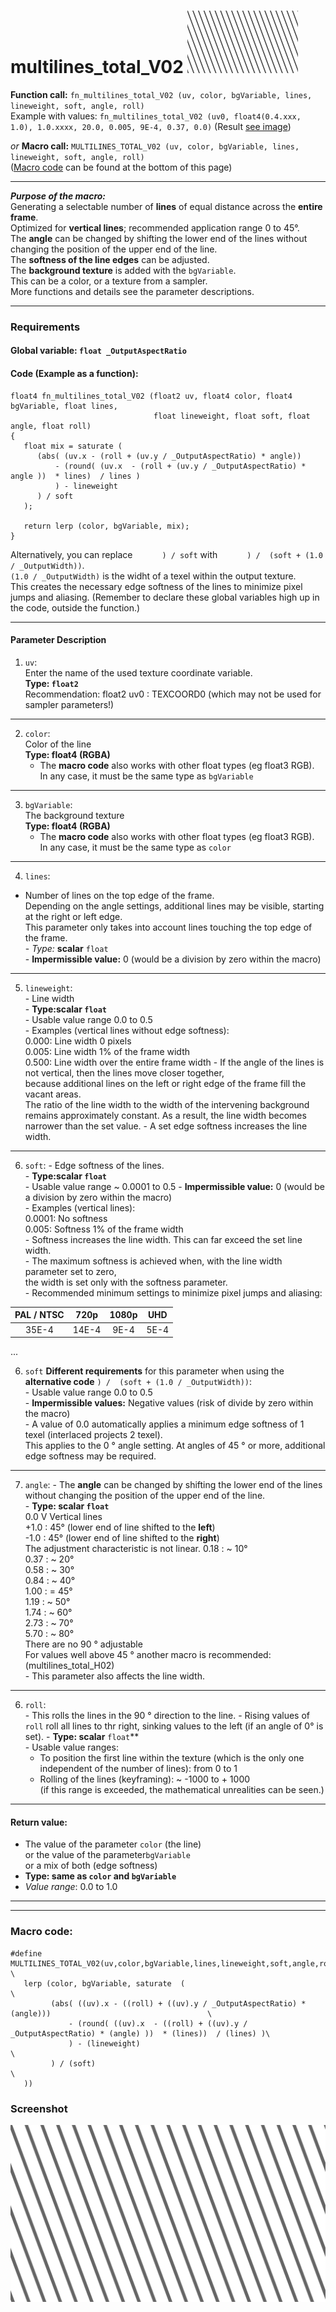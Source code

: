 # multilines_total_V02  [![](images/multilines_total_V02-thumbnail.png)](images/multilines_total_V02.png)

**Function call:** `fn_multilines_total_V02 (uv, color, bgVariable, lines, lineweight, soft, angle, roll)`  
Example with values: `fn_multilines_total_V02 (uv0, float4(0.4.xxx, 1.0), 1.0.xxxx, 20.0, 0.005, 9E-4, 0.37, 0.0)`
(Result [see image](images/multilines_total_V02.png))  

*or* **Macro call:** `MULTILINES_TOTAL_V02 (uv, color, bgVariable, lines, lineweight, soft, angle, roll)`  
  ([Macro code](#macro-code) can be found at the bottom of this page)

---

***Purpose of the macro:***  
Generating a selectable number of **lines** of equal distance across the **entire frame**.  
Optimized for **vertical lines**; recommended application range 0 to 45°.  
The **angle** can be changed by shifting the lower end of the lines without changing the position of the upper end of the line.  
The **softness of the line edges** can be adjusted.  
The **background texture** is added with the `bgVariable`.  
This can be a color, or a texture from a sampler.  
More functions and details see the parameter descriptions.


---

### Requirements

#### Global variable:  `float _OutputAspectRatio`

#### Code (Example as a function):
```` Code
float4 fn_multilines_total_V02 (float2 uv, float4 color, float4 bgVariable, float lines,
                                float lineweight, float soft, float angle, float roll)
{ 
   float mix = saturate (
      (abs( (uv.x - (roll + (uv.y / _OutputAspectRatio) * angle))
          - (round( (uv.x  - (roll + (uv.y / _OutputAspectRatio) * angle ))  * lines)  / lines )
          ) - lineweight
      ) / soft
   );
  
   return lerp (color, bgVariable, mix);
}
````   

Alternatively, you can replace `      ) / soft` with `      ) /  (soft + (1.0 / _OutputWidth))`.  
`(1.0 / _OutputWidth)` is the widht of a texel within the output texture.  
This creates the necessary edge softness of the lines to minimize pixel jumps and aliasing.
(Remember to declare these global variables high up in the code, outside the function.)

---

#### Parameter Description  
  
   1. `uv`:  
     Enter the name of the used texture coordinate variable.  
     **Type: `float2`**  
     Recommendation: float2 uv0 : TEXCOORD0   (which may not be used for sampler parameters!)

---

  
   2. `color`:  
     Color of the line  
     **Type: float4 (RGBA)**  
        - The **macro code** also works with other float types (eg float3 RGB).  
          In any case, it must be the same type as `bgVariable`  
  
---

   3. `bgVariable`:  
     The background texture  
     **Type: float4 (RGBA)**  
        - The **macro code** also works with other float types (eg float3 RGB).  
          In any case, it must be the same type as `color`  
       
---

   4. `lines`:  
   - Number of lines on the top edge of the frame.  
     Depending on the angle settings, additional lines may be visible, starting at the right or left edge.  
     This parameter only takes into account lines touching the top edge of the frame.  
    - *Type:* **scalar** `float`  
    - **Impermissible value:** 0 (would be a division by zero within the macro)  

---

   5. `lineweight`:  
     - Line width  
     - **Type:scalar `float`**  
     - Usable value range 0.0 to 0.5  
     - Examples (vertical lines without edge softness):  
       0.000: Line width 0 pixels  
       0.005: Line width 1% of the frame width  
       0.500: Line width over the entire frame width 
     - If the angle of the lines is not vertical, then the lines move closer together,  
       because additional lines on the left or right edge of the frame fill the vacant areas.  
       The ratio of the line width to the width of the intervening background remains approximately constant. 
       As a result, the line width becomes narrower than the set value.
     - A set edge softness increases the line width.
         
---

   6. `soft`:
     - Edge softness of the lines.  
     - **Type:scalar `float`**  
     - Usable value range ~ 0.0001 to 0.5
     - **Impermissible value:** 0 (would be a division by zero within the macro)  
     - Examples (vertical lines):  
       0.0001: No softness  
       0.005: Softness 1% of the frame width  
     - Softness increases the line width. This can far exceed the set line width.   
     - The maximum softness is achieved when, with the line width parameter set to zero,   
       the width is set only with the softness parameter.  
     - Recommended minimum settings to minimize pixel jumps and aliasing:

  | PAL / NTSC |   720p |  1080p |  UHD  |
  |:----------:|:------:|:------:|:-----:|
  |    35E-4   | 14E-4  |  9E-4  | 5E-4  |

...
  
   6. `soft` **Different requirements** for this parameter when using the **alternative code** `) /  (soft + (1.0 / _OutputWidth))`:  
     - Usable value range 0.0 to 0.5  
     - **Impermissible values:** Negative values (risk of divide by zero within the macro)  
     - A value of 0.0 automatically applies a minimum edge softness of 1 texel (interlaced projects 2 texel).  
       This applies to the 0 ° angle setting. At angles of 45 ° or more, additional edge softness may be required.


---

  7. `angle`:
    - The **angle** can be changed by shifting the lower end of the lines  
      without changing the position of the upper end of the line.  
    - **Type: scalar `float`**  
      0.0 V Vertical lines  
      +1.0 : 45° (lower end of line shifted to the **left**)  
      -1.0 : 45° (lower end of line shifted to the **right**)  
      The adjustment characteristic is not linear.
      0.18 : ~ 10°  
      0.37 : ~ 20°  
      0.58 : ~ 30°  
      0.84 : ~ 40°  
      1.00 : = 45°  
      1.19 : ~ 50°  
      1.74 : ~ 60°  
      2.73 : ~ 70°  
      5.70  : ~ 80°  
      There are no 90 ° adjustable  
      For values well above 45 ° another macro is recommended: (multilines_total_H02)  
    - This parameter also affects the line width.    

---
   
   6. `roll`:  
     - This rolls the lines in the 90 ° direction to the line. 
     - Rising values of `roll` roll all lines to thr right, sinking values to the left (if an angle of 0° is set).
     - **Type: scalar** `float`**  
     - Usable value ranges:  
       - To position the first line within the texture (which is the only one independent of the number of lines): from 0 to 1  
       - Rolling of the lines (keyframing): ~ -1000 to + 1000  
         (if this range is exceeded, the mathematical unrealities can be seen.)  


---

 #### Return value:
   - The value of the parameter `color` (the line)  
      or the value of the parameter`bgVariable`  
      or a mix of both (edge softness)  
   - **Type: same as `color` and `bgVariable`**  
   - *Value range*: 0.0 to 1.0  

 
---
---


### Macro code:

```` Code
#define MULTILINES_TOTAL_V02(uv,color,bgVariable,lines,lineweight,soft,angle,roll)                             \
   lerp (color, bgVariable, saturate  (                                                                        \
         (abs( ((uv).x - ((roll) + ((uv).y / _OutputAspectRatio) * (angle)))                                   \
             - (round( ((uv).x  - ((roll) + ((uv).y / _OutputAspectRatio) * (angle) ))  * (lines))  / (lines) )\
             ) - (lineweight)                                                                                  \
         ) / (soft)                                                                                            \
   ))
````  


### Screenshot  
![](images/multilines_total_V02.png)
